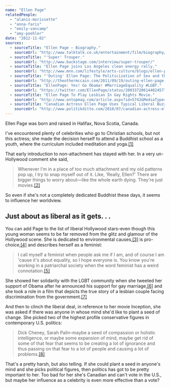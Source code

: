 ```yaml
---
name: "Ellen Page"
relatedPeople:
  - "alanis-morissette"
  - "anna-faris"
  - "emily-vancamp"
  - "amy-poehler"
date: "2012-11-02"
sources:
  - sourceTitle: "Ellen Page – Biography."
    sourceUrl: "http://www.talktalk.co.uk/entertainment/film/biography/artist/ellen-page/biography/175?page=3"
  - sourceTitle: "'Super' Trouper."
    sourceUrl: "http://www.backstage.com/interview/super-trouper/"
  - sourceTitle: "Ellen Page joins Los Angeles clean energy rally."
    sourceUrl: "http://www.mnn.com/lifestyle/arts-culture/blogs/ellen-page-joins-los-angeles-clean-energy-rally"
  - sourceTitle: "'Outing' Ellen Page: The Politicization of Sex and the Sexualization of Politics."
    sourceUrl: "http://theothermccain.com/2011/09/19/outing-ellen-page-the-politicization-of-sex-and-the-sexualization-of-politics/"
  - sourceTitle: "EllenPage: Yes! Go Obama! #MarriageEquality #LGBT."
    sourceUrl: "https://twitter.com/EllenPage/status/200337206144024577"
  - sourceTitle: "Ellen Page To Play Lesbian In Gay Rights Movie."
    sourceUrl: "http://www.ontopmag.com/article.aspx?id=5742&MediaType=1&Category=4"
  - sourceTitle: "Canadian Actress Ellen Page Uses Typical Liberal Buzzwords To Smear Sarah Palin."
    sourceUrl: "http://www.politikditto.com/2010/07/canadian-actress-ellen-page-uses.html"
---
```


Ellen Page was born and raised in Halifax, Nova Scotia, Canada.

I've encountered plenty of celebrities who go to Christian schools, but not this actress; she made the decision herself to attend a Buddhist school as a youth, where the curriculum included meditation and yoga.<a class="source-citation" href="#http://www.talktalk.co.uk/entertainment/film/biography/artist/ellen-page/biography/175?page=3" title="Ellen Page – Biography.">[1]</a>

That early introduction to non-attachment has stayed with her. In a very un-Hollywood comment she said,

>Whenever I'm in a place of too much attachment and my old patterns pop up, I try to snap myself out of it. Like, 'Really, Ellen?' There are bigger things to worry about—like the whole earth dying. They're just movies.<a class="source-citation" href="#http://www.backstage.com/interview/super-trouper/" title="&apos;Super&apos; Trouper.">[2]</a>

So even if she's not a completely dedicated Buddhist these days, it seems to influence her worldview.


## Just about as liberal as it gets. . .

You can add Page to the list of liberal Hollywood stars–even though this young woman seems to be far removed from the glitz and glamour of the Hollywood scene. She is dedicated to environmental causes,<a class="source-citation" href="#http://www.mnn.com/lifestyle/arts-culture/blogs/ellen-page-joins-los-angeles-clean-energy-rally" title="Ellen Page joins Los Angeles clean energy rally.">[3]</a> is pro-choice,<a class="source-citation" href="#http://theothermccain.com/2011/09/19/outing-ellen-page-the-politicization-of-sex-and-the-sexualization-of-politics/" title="&apos;Outing&apos; Ellen Page: The Politicization of Sex and the Sexualization of Politics.">[4]</a> and describes herself as a feminist:

>I call myself a feminist when people ask me if I am, and of course I am 'cause it's about equality, so I hope everyone is. You know you're working in a patriarchal society when the word feminist has a weird connotation.<a class="source-citation" href="#http://theothermccain.com/2011/09/19/outing-ellen-page-the-politicization-of-sex-and-the-sexualization-of-politics/" title="&apos;Outing&apos; Ellen Page: The Politicization of Sex and the Sexualization of Politics.">[5]</a>

She showed her solidarity with the LGBT community when she tweeted her support of Obama after he announced his support for gay marriage,<a class="source-citation" href="#https://twitter.com/EllenPage/status/200337206144024577" title="EllenPage: Yes! Go Obama! #MarriageEquality #LGBT.">[6]</a> and she took a role in a film that depicts the true story of a lesbian couple facing discrimination from the government.<a class="source-citation" href="#http://www.ontopmag.com/article.aspx?id=5742&MediaType=1&Category=4" title="Ellen Page To Play Lesbian In Gay Rights Movie.">[7]</a>

And then to clinch the liberal deal, in reference to her movie Inception, she was asked if there was anyone in whose mind she'd like to plant a seed of change. She picked two of the highest profile conservative figures in contemporary U.S. politics:

>Dick Cheney, Sarah Palin–maybe a seed of compassion or holistic intelligence, or maybe some expansion of mind, maybe get rid of some of that fear that seems to be creating a lot of ignorance and thus passing on that fear to a lot of people and causing a lot of problems.<a class="source-citation" href="#http://www.politikditto.com/2010/07/canadian-actress-ellen-page-uses.html" title="Canadian Actress Ellen Page Uses Typical Liberal Buzzwords To Smear Sarah Palin.">[8]</a>

That's a pretty harsh, but also telling. If she could plant a seed in anyone's mind and she picks political figures, then politics has got to be pretty important to her. Too bad for her she's Canadian and can't vote in the U.S., but maybe her influence as a celebrity is even more effective than a vote?
